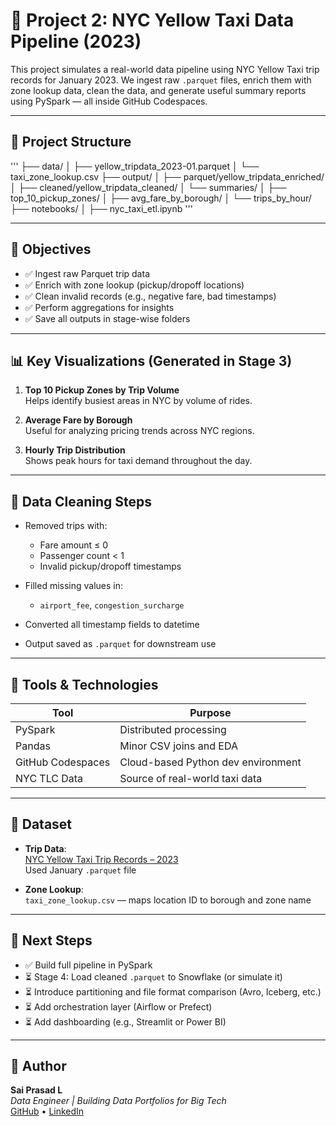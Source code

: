 # 🚕 Project 2: NYC Yellow Taxi Data Pipeline (2023)

This project simulates a real-world data pipeline using NYC Yellow Taxi trip records for January 2023. We ingest raw `.parquet` files, enrich them with zone lookup data, clean the data, and generate useful summary reports using PySpark — all inside GitHub Codespaces.

---

## 📁 Project Structure
'''
├── data/
│   ├── yellow_tripdata_2023-01.parquet
│   └── taxi_zone_lookup.csv
├── output/
│   ├── parquet/yellow_tripdata_enriched/
│   ├── cleaned/yellow_tripdata_cleaned/
│   └── summaries/
│       ├── top_10_pickup_zones/
│       ├── avg_fare_by_borough/
│       └── trips_by_hour/
├── notebooks/
│   ├── nyc_taxi_etl.ipynb
'''

---

## 📌 Objectives

- ✅ Ingest raw Parquet trip data  
- ✅ Enrich with zone lookup (pickup/dropoff locations)  
- ✅ Clean invalid records (e.g., negative fare, bad timestamps)  
- ✅ Perform aggregations for insights  
- ✅ Save all outputs in stage-wise folders  

---

## 📊 Key Visualizations (Generated in Stage 3)

1. **Top 10 Pickup Zones by Trip Volume**  
   Helps identify busiest areas in NYC by volume of rides.

2. **Average Fare by Borough**  
   Useful for analyzing pricing trends across NYC regions.

3. **Hourly Trip Distribution**  
   Shows peak hours for taxi demand throughout the day.

---

## 🧹 Data Cleaning Steps

- Removed trips with:  
  - Fare amount ≤ 0  
  - Passenger count < 1  
  - Invalid pickup/dropoff timestamps  

- Filled missing values in:  
  - `airport_fee`, `congestion_surcharge`  

- Converted all timestamp fields to datetime  
- Output saved as `.parquet` for downstream use  

---

## 🧰 Tools & Technologies

| Tool              | Purpose                             |
|-------------------|-------------------------------------|
| PySpark           | Distributed processing              |
| Pandas            | Minor CSV joins and EDA             |
| GitHub Codespaces | Cloud-based Python dev environment  |
| NYC TLC Data      | Source of real-world taxi data      |

---

## 📂 Dataset

- **Trip Data**:  
  [NYC Yellow Taxi Trip Records – 2023](https://www.nyc.gov/site/tlc/about/tlc-trip-record-data.page)  
  Used January `.parquet` file

- **Zone Lookup**:  
  `taxi_zone_lookup.csv` — maps location ID to borough and zone name

---

## 🚀 Next Steps

- ✅ Build full pipeline in PySpark  
- ⏳ Stage 4: Load cleaned `.parquet` to Snowflake (or simulate it)  
- ⏳ Introduce partitioning and file format comparison (Avro, Iceberg, etc.)  
- ⏳ Add orchestration layer (Airflow or Prefect)  
- ⏳ Add dashboarding (e.g., Streamlit or Power BI)  

---

## 📌 Author

**Sai Prasad L**  
_Data Engineer | Building Data Portfolios for Big Tech_  
[GitHub](https://github.com/yourusername) • [LinkedIn](https://www.linkedin.com/in/yourprofile)